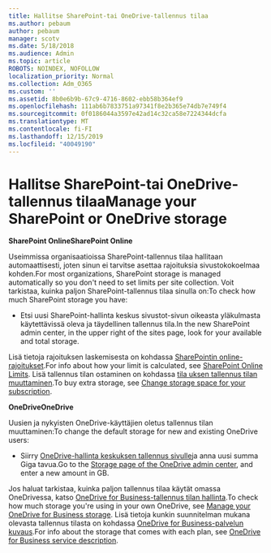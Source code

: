 ```yaml
---
title: Hallitse SharePoint-tai OneDrive-tallennus tilaa
ms.author: pebaum
author: pebaum
manager: scotv
ms.date: 5/18/2018
ms.audience: Admin
ms.topic: article
ROBOTS: NOINDEX, NOFOLLOW
localization_priority: Normal
ms.collection: Adm_O365
ms.custom: ''
ms.assetid: 8b0e6b9b-67c9-4716-8602-ebb58b364ef9
ms.openlocfilehash: 111ab6b7833751a97341f8e2b365e74db7e749f4
ms.sourcegitcommit: 0f0186044a3597e42ad14c32ca58e7224344dcfa
ms.translationtype: MT
ms.contentlocale: fi-FI
ms.lasthandoff: 12/15/2019
ms.locfileid: "40049190"
---
```

# <a name="manage-your-sharepoint-or-onedrive-storage"></a><span data-ttu-id="20365-102">Hallitse SharePoint-tai OneDrive-tallennus tilaa</span><span class="sxs-lookup"><span data-stu-id="20365-102">Manage your SharePoint or OneDrive storage</span></span>

 <span data-ttu-id="20365-103">**SharePoint Online**</span><span class="sxs-lookup"><span data-stu-id="20365-103">**SharePoint Online**</span></span>
  
<span data-ttu-id="20365-104">Useimmissa organisaatioissa SharePoint-tallennus tilaa hallitaan automaattisesti, joten sinun ei tarvitse asettaa rajoituksia sivustokokoelmaa kohden.</span><span class="sxs-lookup"><span data-stu-id="20365-104">For most organizations, SharePoint storage is managed automatically so you don't need to set limits per site collection.</span></span> <span data-ttu-id="20365-105">Voit tarkistaa, kuinka paljon SharePoint-tallennus tilaa sinulla on:</span><span class="sxs-lookup"><span data-stu-id="20365-105">To check how much SharePoint storage you have:</span></span>
  
- <span data-ttu-id="20365-106">Etsi uusi SharePoint-hallinta keskus sivustot-sivun oikeasta yläkulmasta käytettävissä oleva ja täydellinen tallennus tila.</span><span class="sxs-lookup"><span data-stu-id="20365-106">In the new SharePoint admin center, in the upper right of the sites page, look for your available and total storage.</span></span>
    
<span data-ttu-id="20365-107">Lisä tietoja rajoituksen laskemisesta on kohdassa [SharePointin online-rajoitukset](https://go.microsoft.com/fwlink/p/?LinkID=856113).</span><span class="sxs-lookup"><span data-stu-id="20365-107">For info about how your limit is calculated, see [SharePoint Online Limits](https://go.microsoft.com/fwlink/p/?LinkID=856113).</span></span> <span data-ttu-id="20365-108">Lisä tallennus tilan ostaminen on kohdassa [tila uksen tallennus tilan muuttaminen](https://go.microsoft.com/fwlink/?linkid=866428).</span><span class="sxs-lookup"><span data-stu-id="20365-108">To buy extra storage, see [Change storage space for your subscription](https://go.microsoft.com/fwlink/?linkid=866428).</span></span>
  
 <span data-ttu-id="20365-109">**OneDrive**</span><span class="sxs-lookup"><span data-stu-id="20365-109">**OneDrive**</span></span>
  
<span data-ttu-id="20365-110">Uusien ja nykyisten OneDrive-käyttäjien oletus tallennus tilan muuttaminen:</span><span class="sxs-lookup"><span data-stu-id="20365-110">To change the default storage for new and existing OneDrive users:</span></span>
  
- <span data-ttu-id="20365-111">Siirry [OneDrive-hallinta keskuksen tallennus sivulle](https://admin.onedrive.com/?v=StorageSettings)ja anna uusi summa Giga tavua.</span><span class="sxs-lookup"><span data-stu-id="20365-111">Go to the [Storage page of the OneDrive admin center](https://admin.onedrive.com/?v=StorageSettings), and enter a new amount in GB.</span></span>
    
<span data-ttu-id="20365-112">Jos haluat tarkistaa, kuinka paljon tallennus tilaa käytät omassa OneDrivessa, katso [OneDrive for Business-tallennus tilan hallinta](https://go.microsoft.com/fwlink/?linkid=866429).</span><span class="sxs-lookup"><span data-stu-id="20365-112">To check how much storage you're using in your own OneDrive, see [Manage your OneDrive for Business storage](https://go.microsoft.com/fwlink/?linkid=866429).</span></span> <span data-ttu-id="20365-113">Lisä tietoja kunkin suunnitelman mukana olevasta tallennus tilasta on kohdassa [OneDrive for Business-palvelun kuvaus](https://go.microsoft.com/fwlink/p/?LinkID=826071).</span><span class="sxs-lookup"><span data-stu-id="20365-113">For info about the storage that comes with each plan, see [OneDrive for Business service description](https://go.microsoft.com/fwlink/p/?LinkID=826071).</span></span>
  

